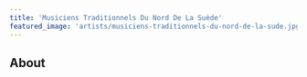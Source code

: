 ```yaml
---
title: 'Musiciens Traditionnels Du Nord De La Suède'
featured_image: 'artists/musiciens-traditionnels-du-nord-de-la-sude.jpg'
---
```


## About


